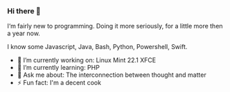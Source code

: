 ### Hi there 👋

I‘m fairly new to programming. Doing it more seriously, for a little more then a year now.

I know some Javascript, Java, Bash, Python, Powershell, Swift.

- 🔭 I’m currently working on: Linux Mint 22.1 XFCE
- 🌱 I’m currently learning: PHP
- 💬 Ask me about: The interconnection between thought and matter
- ⚡ Fun fact: I'm a decent cook
